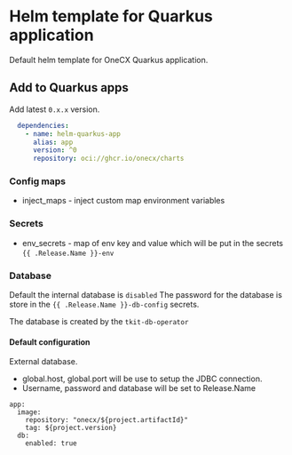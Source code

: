 # Helm template for Quarkus application

Default helm template for OneCX Quarkus application.

## Add to Quarkus apps

Add latest `0.x.x` version.
```yaml
  dependencies:
    - name: helm-quarkus-app
      alias: app
      version: ^0
      repository: oci://ghcr.io/onecx/charts
```

### Config maps

* inject_maps - inject custom map environment variables

### Secrets

* env_secrets - map of env key and value which will be put in the secrets `{{ .Release.Name }}-env`


### Database

Default the internal database is `disabled`
The password for the database is store in the `{{ .Release.Name }}-db-config` secrets.

The database is created by the `tkit-db-operator`

#### Default configuration

External database.
* global.host, global.port will be use to setup the JDBC connection.
* Username, password and database will be set to Release.Name

```
app:
  image:
    repository: "onecx/${project.artifactId}"
    tag: ${project.version}
  db:
    enabled: true
```

